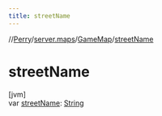 ```yaml
---
title: streetName
---
```

//[Perry](../../../index.html)/[server.maps](../index.html)/[GameMap](index.html)/[streetName](street-name.html)



# streetName



[jvm]\
var [streetName](street-name.html): [String](https://kotlinlang.org/api/latest/jvm/stdlib/kotlin/-string/index.html)




